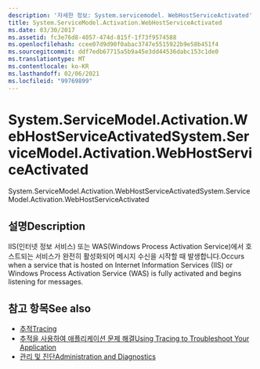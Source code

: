 ```yaml
---
description: '자세한 정보: System.servicemodel. WebHostServiceActivated'
title: System.ServiceModel.Activation.WebHostServiceActivated
ms.date: 03/30/2017
ms.assetid: fc3e76d8-4057-474d-815f-1f73f9574588
ms.openlocfilehash: ccee07d9d90f0abac3747e5515922b9e58b451f4
ms.sourcegitcommit: ddf7edb67715a5b9a45e3dd44536dabc153c1de0
ms.translationtype: MT
ms.contentlocale: ko-KR
ms.lasthandoff: 02/06/2021
ms.locfileid: "99769899"
---
```

# <a name="systemservicemodelactivationwebhostserviceactivated"></a><span data-ttu-id="452d2-103">System.ServiceModel.Activation.WebHostServiceActivated</span><span class="sxs-lookup"><span data-stu-id="452d2-103">System.ServiceModel.Activation.WebHostServiceActivated</span></span>

<span data-ttu-id="452d2-104">System.ServiceModel.Activation.WebHostServiceActivated</span><span class="sxs-lookup"><span data-stu-id="452d2-104">System.ServiceModel.Activation.WebHostServiceActivated</span></span>  
  
## <a name="description"></a><span data-ttu-id="452d2-105">설명</span><span class="sxs-lookup"><span data-stu-id="452d2-105">Description</span></span>  

 <span data-ttu-id="452d2-106">IIS(인터넷 정보 서비스) 또는 WAS(Windows Process Activation Service)에서 호스트되는 서비스가 완전히 활성화되어 메시지 수신을 시작할 때 발생합니다.</span><span class="sxs-lookup"><span data-stu-id="452d2-106">Occurs when a service that is hosted on Internet Information Services (IIS) or Windows Process Activation Service (WAS) is fully activated and begins listening for messages.</span></span>  
  
## <a name="see-also"></a><span data-ttu-id="452d2-107">참고 항목</span><span class="sxs-lookup"><span data-stu-id="452d2-107">See also</span></span>

- [<span data-ttu-id="452d2-108">추적</span><span class="sxs-lookup"><span data-stu-id="452d2-108">Tracing</span></span>](index.md)
- [<span data-ttu-id="452d2-109">추적을 사용하여 애플리케이션 문제 해결</span><span class="sxs-lookup"><span data-stu-id="452d2-109">Using Tracing to Troubleshoot Your Application</span></span>](using-tracing-to-troubleshoot-your-application.md)
- [<span data-ttu-id="452d2-110">관리 및 진단</span><span class="sxs-lookup"><span data-stu-id="452d2-110">Administration and Diagnostics</span></span>](../index.md)
